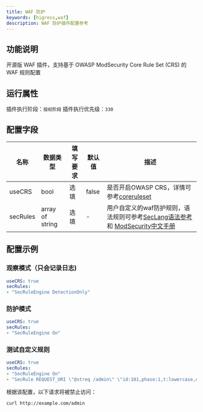 ```yaml
---
title: WAF 防护
keywords: [higress,waf]
description: WAF 防护插件配置参考
---
```


## 功能说明
开源版 WAF 插件，支持基于 OWASP ModSecurity Core Rule Set (CRS) 的 WAF 规则配置

## 运行属性

插件执行阶段：`授权阶段`
插件执行优先级：`330`

## 配置字段
| 名称 | 数据类型 | 填写要求 |  默认值 | 描述 |
| -------- | -------- | -------- | -------- | -------- |
| useCRS | bool | 选填 | false | 是否开启OWASP CRS，详情可参考[coreruleset](https://github.com/coreruleset/coreruleset/tree/v3.3.2) |
| secRules | array of string | 选填 | - | 用户自定义的waf防护规则，语法规则可参考[SecLang语法参考](https://coraza.io/docs/seclang/directives/) 和 [ModSecurity中文手册](http://www.modsecurity.cn/chm/index.html) |

## 配置示例

### 观察模式（只会记录日志)

```yaml
useCRS: true
secRules: 
- "SecRuleEngine DetectionOnly"
```

### 防护模式

```yaml
useCRS: true
secRules: 
- "SecRuleEngine On"
```

### 测试自定义规则


```yaml
useCRS: true
secRules: 
- "SecRuleEngine On"
- "SecRule REQUEST_URI \"@streq /admin\" \"id:101,phase:1,t:lowercase,deny\""
```

根据该配置，以下请求将被禁止访问：

```bash
curl http://example.com/admin
```

